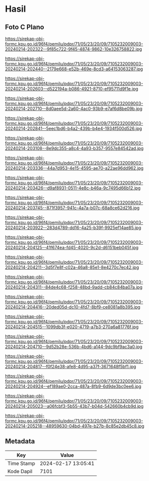 # Hasil

## Foto C Plano

https://sirekap-obj-formc.kpu.go.id/96f4/pemilu/pdpr/71/05/23/20/09/7105232009003-20240214-202322--9f85c722-9f45-4874-9862-10e326758822.jpg

https://sirekap-obj-formc.kpu.go.id/96f4/pemilu/pdpr/71/05/23/20/09/7105232009003-20240214-202440--2179e668-e52b-469e-8cd3-a64153063287.jpg

https://sirekap-obj-formc.kpu.go.id/96f4/pemilu/pdpr/71/05/23/20/09/7105232009003-20240214-202603--d522194a-b086-4921-8710-ef95711d9f1e.jpg

https://sirekap-obj-formc.kpu.go.id/96f4/pemilu/pdpr/71/05/23/20/09/7105232009003-20240214-202710--8d0aee5d-2a60-4ac0-93b9-e7af6d8be09b.jpg

https://sirekap-obj-formc.kpu.go.id/96f4/pemilu/pdpr/71/05/23/20/09/7105232009003-20240214-202841--5eec1bd6-b4a2-439b-b4e4-1934f500d526.jpg

https://sirekap-obj-formc.kpu.go.id/96f4/pemilu/pdpr/71/05/23/20/09/7105232009003-20240214-203108--8e9dc355-a8c4-4a93-b357-9557e84542ad.jpg

https://sirekap-obj-formc.kpu.go.id/96f4/pemilu/pdpr/71/05/23/20/09/7105232009003-20240214-203336--44a7d953-4e15-4595-ae70-a22ae96dd962.jpg

https://sirekap-obj-formc.kpu.go.id/96f4/pemilu/pdpr/71/05/23/20/09/7105232009003-20240214-203426--d9af8931-0511-4e8c-b46a-9c7495d66b12.jpg

https://sirekap-obj-formc.kpu.go.id/96f4/pemilu/pdpr/71/05/23/20/09/7105232009003-20240214-203745--871f3957-941c-4a7a-b07c-68a8ce62d216.jpg

https://sirekap-obj-formc.kpu.go.id/96f4/pemilu/pdpr/71/05/23/20/09/7105232009003-20240214-203922--283d4789-dd16-4a25-b39f-9925ef14ae85.jpg

https://sirekap-obj-formc.kpu.go.id/96f4/pemilu/pdpr/71/05/23/20/09/7105232009003-20240214-204125--41f674ea-fd45-4020-9c2d-d6151beb045f.jpg

https://sirekap-obj-formc.kpu.go.id/96f4/pemilu/pdpr/71/05/23/20/09/7105232009003-20240214-204211--3d5f7e8f-c02a-46a8-85e1-8e4270c7ec42.jpg

https://sirekap-obj-formc.kpu.go.id/96f4/pemilu/pdpr/71/05/23/20/09/7105232009003-20240214-204311--84de4c68-f258-48bd-9add-cb84c84ba07a.jpg

https://sirekap-obj-formc.kpu.go.id/96f4/pemilu/pdpr/71/05/23/20/09/7105232009003-20240214-204416--20ded05d-dc10-4fd7-8bf9-ce8081a8b395.jpg

https://sirekap-obj-formc.kpu.go.id/96f4/pemilu/pdpr/71/05/23/20/09/7105232009003-20240214-204515--1099db3f-e020-4719-a7b3-270a6a81776f.jpg

https://sirekap-obj-formc.kpu.go.id/96f4/pemilu/pdpr/71/05/23/20/09/7105232009003-20240214-204710--9d52b28e-536b-4bd6-a144-9dc9bf9ac3a0.jpg

https://sirekap-obj-formc.kpu.go.id/96f4/pemilu/pdpr/71/05/23/20/09/7105232009003-20240214-204817--f0f24e38-afe8-4d95-a37f-3671648f5bf1.jpg

https://sirekap-obj-formc.kpu.go.id/96f4/pemilu/pdpr/71/05/23/20/09/7105232009003-20240214-204924--ef189ae0-2cca-487a-8fb9-6d9de3bc0ee6.jpg

https://sirekap-obj-formc.kpu.go.id/96f4/pemilu/pdpr/71/05/23/20/09/7105232009003-20240214-205023--a06fcbf3-5b55-43b7-b04d-542660b4cb9d.jpg

https://sirekap-obj-formc.kpu.go.id/96f4/pemilu/pdpr/71/05/23/20/09/7105232009003-20240214-205218--48959630-04bd-497e-b27b-8c85e2db45c8.jpg


## Metadata

| Key        | Value               |
| ---------- | ------------------- |
| Time Stamp | 2024-02-17 13:05:41 |
| Kode Dapil | 7101                |



